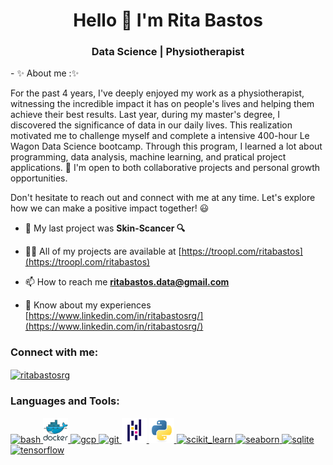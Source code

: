 
<h1 align="center">Hello 👋 I'm Rita Bastos</h1>
<h3 align="center">Data Science | Physiotherapist</h3>
- ✨ About me :✨

For the past 4 years, I've deeply enjoyed my work as a physiotherapist, witnessing the incredible impact it has on people's lives and helping them achieve their best results. Last year, during my master's degree, I discovered the significance of data in our daily lives. This realization motivated me to challenge myself and complete a intensive 400-hour Le Wagon Data Science bootcamp. 
Through this program, I learned a lot about programming, data analysis, machine learning, and pratical project applications. 🚀 
I'm open to both collaborative projects and personal growth opportunities.

Don't hesitate to reach out and connect with me at any time. Let's explore how we can make a positive impact together! 😃

- 🔭 My last project was **Skin-Scancer 🔍**

- 👨‍💻 All of my projects are available at [https://troopl.com/ritabastos](https://troopl.com/ritabastos)

- 📫 How to reach me **ritabastos.data@gmail.com**

- 📄 Know about my experiences [https://www.linkedin.com/in/ritabastosrg/](https://www.linkedin.com/in/ritabastosrg/)

<h3 align="left">Connect with me:</h3>
<p align="left">
<a href="https://linkedin.com/in/ritabastosrg" target="blank"><img align="center" src="https://raw.githubusercontent.com/rahuldkjain/github-profile-readme-generator/master/src/images/icons/Social/linked-in-alt.svg" alt="ritabastosrg" height="30" width="40" /></a>
</p>

<h3 align="left">Languages and Tools:</h3>
<p align="left"> <a href="https://www.gnu.org/software/bash/" target="_blank" rel="noreferrer"> <img src="https://www.vectorlogo.zone/logos/gnu_bash/gnu_bash-icon.svg" alt="bash" width="40" height="40"/> </a> <a href="https://www.docker.com/" target="_blank" rel="noreferrer"> <img src="https://raw.githubusercontent.com/devicons/devicon/master/icons/docker/docker-original-wordmark.svg" alt="docker" width="40" height="40"/> </a> <a href="https://cloud.google.com" target="_blank" rel="noreferrer"> <img src="https://www.vectorlogo.zone/logos/google_cloud/google_cloud-icon.svg" alt="gcp" width="40" height="40"/> </a> <a href="https://git-scm.com/" target="_blank" rel="noreferrer"> <img src="https://www.vectorlogo.zone/logos/git-scm/git-scm-icon.svg" alt="git" width="40" height="40"/> </a> <a href="https://pandas.pydata.org/" target="_blank" rel="noreferrer"> <img src="https://raw.githubusercontent.com/devicons/devicon/2ae2a900d2f041da66e950e4d48052658d850630/icons/pandas/pandas-original.svg" alt="pandas" width="40" height="40"/> </a> <a href="https://www.python.org" target="_blank" rel="noreferrer"> <img src="https://raw.githubusercontent.com/devicons/devicon/master/icons/python/python-original.svg" alt="python" width="40" height="40"/> </a> <a href="https://scikit-learn.org/" target="_blank" rel="noreferrer"> <img src="https://upload.wikimedia.org/wikipedia/commons/0/05/Scikit_learn_logo_small.svg" alt="scikit_learn" width="40" height="40"/> </a> <a href="https://seaborn.pydata.org/" target="_blank" rel="noreferrer"> <img src="https://seaborn.pydata.org/_images/logo-mark-lightbg.svg" alt="seaborn" width="40" height="40"/> </a> <a href="https://www.sqlite.org/" target="_blank" rel="noreferrer"> <img src="https://www.vectorlogo.zone/logos/sqlite/sqlite-icon.svg" alt="sqlite" width="40" height="40"/> </a> <a href="https://www.tensorflow.org" target="_blank" rel="noreferrer"> <img src="https://www.vectorlogo.zone/logos/tensorflow/tensorflow-icon.svg" alt="tensorflow" width="40" height="40"/> </a> </p>
